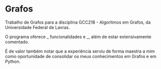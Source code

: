 # Grafos
Trabalho de Grafos para a disciplina GCC218 - Algoritmos em Grafos, da Universidade Federal de Lavras.

O programa oferece _ funcionalidades e _, além de estar extensivamente comentado.

É de valor também notar que a experiência serviu de forma maestra a mim como oportunidade de 
consolidar os meus conhecimentos em Grafos e em Python.